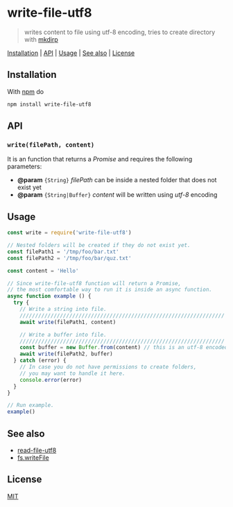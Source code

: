 # write-file-utf8

> writes content to file using utf-8 encoding, tries to create directory with [mkdirp]

[Installation](#installation) |
[API](#api) |
[Usage](#usage) |
[See also](#see-also) |
[License](#license)

## Installation

With [npm](https://npmjs.org/) do

```bash
npm install write-file-utf8
```

## API

### `write(filePath, content)`

It is an function that returns a *Promise* and requires the following parameters:

* **@param** `{String}` *filePath* can be inside a nested folder that does not exist yet
* **@param** `{String|Buffer}` *content* will be written using *utf-8* encoding

## Usage

```javascript
const write = require('write-file-utf8')

// Nested folders will be created if they do not exist yet.
const filePath1 = '/tmp/foo/bar.txt'
const filePath2 = '/tmp/foo/bar/quz.txt'

const content = 'Hello'

// Since write-file-utf8 function will return a Promise,
// the most comfortable way to run it is inside an async function.
async function example () {
  try {
    // Write a string into file.
    //////////////////////////////////////////////////////////////////
    await write(filePath1, content)

    // Write a buffer into file.
    //////////////////////////////////////////////////////////////////
    const buffer = new Buffer.from(content) // this is an utf-8 encoded buffer
    await write(filePath2, buffer)
  } catch (error) {
    // In case you do not have permissions to create folders,
    // you may want to handle it here.
    console.error(error)
  }
}

// Run example.
example()
```

## See also

* [read-file-utf8]
* [fs.writeFile]

## License

[MIT](http://g14n.info/mit-license/)

[fs.writeFile]: https://nodejs.org/api/fs.html#fs_fs_writefile_file_data_options_callback
[mkdirp]: https://www.npmjs.com/package/mkdirp
[read-file-utf8]: https://g14n.info/read-file-utf8
